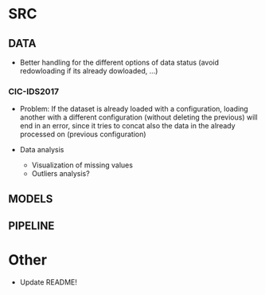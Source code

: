 # SRC

## DATA

- Better handling for the different options of data status (avoid redowloading if its already dowloaded, ...)

### CIC-IDS2017

- Problem: If the dataset is already loaded with a configuration, loading another with a different configuration (without deleting the previous) will end in an error, since it tries to concat also the data in the already processed on (previous configuration)

- Data analysis
    - Visualization of missing values
    - Outliers analysis?

## MODELS

## PIPELINE

# Other

- Update README!